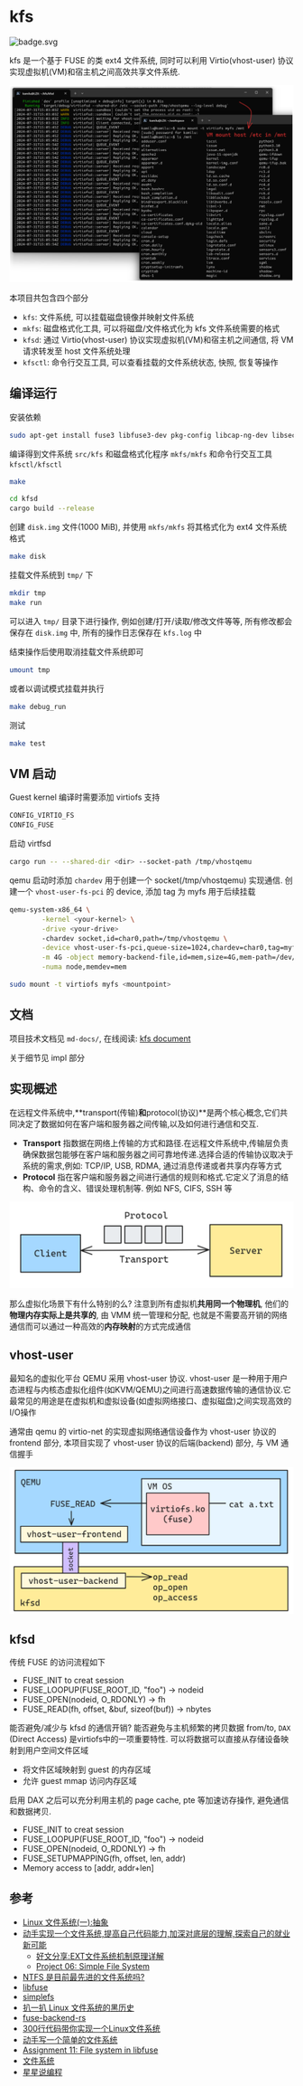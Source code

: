 # kfs

![badge.svg](https://github.com/luzhixing12345/kfs/actions/workflows/main.yaml/badge.svg)

kfs 是一个基于 FUSE 的类 ext4 文件系统, 同时可以利用 Virtio(vhost-user) 协议实现虚拟机(VM)和宿主机之间高效共享文件系统.

![20240731230954](https://raw.githubusercontent.com/learner-lu/picbed/master/20240731230954.png)

本项目共包含四个部分

- `kfs`: 文件系统, 可以挂载磁盘镜像并映射文件系统
- `mkfs`: 磁盘格式化工具, 可以将磁盘/文件格式化为 kfs 文件系统需要的格式
- `kfsd`: 通过 Virtio(vhost-user) 协议实现虚拟机(VM)和宿主机之间通信, 将 VM 请求转发至 host 文件系统处理
- `kfsctl`: 命令行交互工具, 可以查看挂载的文件系统状态, 快照, 恢复等操作

## 编译运行

安装依赖

```bash
sudo apt-get install fuse3 libfuse3-dev pkg-config libcap-ng-dev libseccomp-dev libz-dev
```

编译得到文件系统 `src/kfs` 和磁盘格式化程序 `mkfs/mkfs` 和命令行交互工具 `kfsctl/kfsctl`

```bash
make
```

```bash
cd kfsd
cargo build --release
```

创建 `disk.img` 文件(1000 MiB), 并使用 `mkfs/mkfs` 将其格式化为 ext4 文件系统格式

```bash
make disk
```

挂载文件系统到 `tmp/` 下

```bash
mkdir tmp
make run
```

可以进入 `tmp/` 目录下进行操作, 例如创建/打开/读取/修改文件等等, 所有修改都会保存在 `disk.img` 中, 所有的操作日志保存在 `kfs.log` 中

结束操作后使用取消挂载文件系统即可

```bash
umount tmp
```

或者以调试模式挂载并执行

```bash
make debug_run
```

测试

```bash
make test
```

## VM 启动

Guest kernel 编译时需要添加 virtiofs 支持

```txt
CONFIG_VIRTIO_FS
CONFIG_FUSE
```

启动 virtfsd

```bash
cargo run -- --shared-dir <dir> --socket-path /tmp/vhostqemu
```

qemu 启动时添加 `chardev` 用于创建一个 socket(/tmp/vhostqemu) 实现通信. 创建一个 `vhost-user-fs-pci` 的 device, 添加 tag 为 myfs 用于后续挂载

```bash
qemu-system-x86_64 \
        -kernel <your-kernel> \
        -drive <your-drive>
        -chardev socket,id=char0,path=/tmp/vhostqemu \
        -device vhost-user-fs-pci,queue-size=1024,chardev=char0,tag=myfs \
        -m 4G -object memory-backend-file,id=mem,size=4G,mem-path=/dev/shm,share=on \
        -numa node,memdev=mem
```

```bash
sudo mount -t virtiofs myfs <mountpoint>
```

<!-- ## TODO

- [ ] 完善测试
- [ ] ext4 日志
- [ ] 支持并发
- [ ] 大文件读写
- [ ] 目录 Hash
- [ ] 高效的磁盘bitmap选择算法
- [ ] 快照
- [ ] 校验和
- [ ] 重复数据删除
- [ ] 压缩
- [ ] 延迟分配 -->

## 文档

项目技术文档见 `md-docs/`, 在线阅读: [kfs document](https://luzhixing12345.github.io/kfs/)

关于细节见 impl 部分

## 实现概述

在远程文件系统中,**transport(传输)**和**protocol(协议)**是两个核心概念,它们共同决定了数据如何在客户端和服务器之间传输,以及如何进行通信和交互.

- **Transport** 指数据在网络上传输的方式和路径.在远程文件系统中,传输层负责确保数据包能够在客户端和服务器之间可靠地传递.选择合适的传输协议取决于系统的需求,例如: TCP/IP, USB, RDMA, 通过消息传递或者共享内存等方式
- **Protocol** 指在客户端和服务器之间进行通信的规则和格式.它定义了消息的结构、命令的含义、错误处理机制等. 例如 NFS, CIFS, SSH 等

![20240731211711](https://raw.githubusercontent.com/learner-lu/picbed/master/20240731211711.png)

那么虚拟化场景下有什么特别的么? 注意到所有虚拟机**共用同一个物理机**, 他们的**物理内存实际上是共享的**, 由 VMM 统一管理和分配, 也就是不需要高开销的网络通信而可以通过一种高效的**内存映射**的方式完成通信

## vhost-user

最知名的虚拟化平台 QEMU 采用 vhost-user 协议. vhost-user 是一种用于用户态进程与内核态虚拟化组件(如KVM/QEMU)之间进行高速数据传输的通信协议.它最常见的用途是在虚拟机和虚拟设备(如虚拟网络接口、虚拟磁盘)之间实现高效的I/O操作

通常由 qemu 的 virtio-net 的实现虚拟网络通信设备作为 vhost-user 协议的 frontend 部分, 本项目实现了 vhost-user 协议的后端(backend) 部分, 与 VM 通信握手

![20240731232130](https://raw.githubusercontent.com/learner-lu/picbed/master/20240731232130.png)

## kfsd

传统 FUSE 的访问流程如下

- FUSE_INIT to creat session
- FUSE_LOOPUP(FUSE_ROOT_ID, "foo") -> nodeid
- FUSE_OPEN(nodeid, O_RDONLY) -> fh
- FUSE_READ(fh, offset, &buf, sizeof(buf)) -> nbytes

能否避免/减少与 kfsd 的通信开销? 能否避免与主机频繁的拷贝数据 from/to, `DAX` (Direct Access) 是virtiofs中的一项重要特性. 可以将数据可以直接从存储设备映射到用户空间文件区域

- 将文件区域映射到 guest 的内存区域
- 允许 guest mmap 访问内存区域

启用 DAX 之后可以充分利用主机的 page cache, pte 等加速访存操作, 避免通信和数据拷贝. 

- FUSE_INIT to creat session
- FUSE_LOOPUP(FUSE_ROOT_ID, "foo") -> nodeid
- FUSE_OPEN(nodeid, O_RDONLY) -> fh
- FUSE_SETUPMAPPING(fh, offset, len, addr)
- Memory access to [addr, addr+len]

## 参考

- [Linux 文件系统(一):抽象](https://www.bilibili.com/video/BV1jM411W7jV)
- [动手实现一个文件系统,提高自己代码能力,加深对底层的理解,探索自己的就业新可能](https://www.bilibili.com/video/BV1eV411A7gw)
  - [好文分享:EXT文件系统机制原理详解](https://www.51cto.com/article/603104.html)
  - [Project 06: Simple File System](https://www3.nd.edu/~pbui/teaching/cse.30341.fa19/project06.html)
- [NTFS 是目前最先进的文件系统吗?](https://www.zhihu.com/question/20619659)
- [libfuse](https://github.com/libfuse/libfuse)
- [simplefs](https://github.com/sysprog21/simplefs)
- [扒一扒 Linux 文件系统的黑历史](https://zhuanlan.zhihu.com/p/28828826)
- [fuse-backend-rs](https://github.com/cloud-hypervisor/fuse-backend-rs)
- [300行代码带你实现一个Linux文件系统](https://zhuanlan.zhihu.com/p/579011810)
- [动手写一个简单的文件系统](https://www.jianshu.com/p/8966d121263b)
- [Assignment 11: File system in libfuse](https://course.ccs.neu.edu/cs3650sp22/a11.html)
- [文件系统](https://realwujing.github.io/linux/kernel/%E6%96%87%E4%BB%B6%E7%B3%BB%E7%BB%9F/)
- [星星说编程](https://space.bilibili.com/50657960/channel/series)
